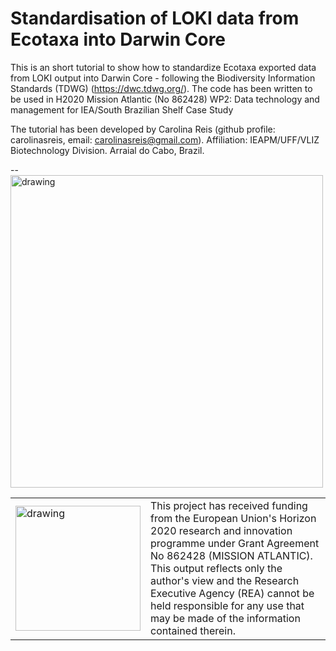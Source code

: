 # Standardisation of LOKI data from Ecotaxa into Darwin Core

This is an short tutorial to show how to standardize Ecotaxa exported data from LOKI output into Darwin Core - following the Biodiversity Information Standards (TDWG) (https://dwc.tdwg.org/). The code has been written to be used in H2020 Mission Atlantic (No 862428) WP2: Data technology and management for IEA/South Brazilian Shelf Case Study

The tutorial has been developed by Carolina Reis (github profile: carolinasreis, email: carolinasreis@gmail.com). Affiliation: IEAPM/UFF/VLIZ Biotechnology Division. Arraial do Cabo, Brazil.

--
<img src="https://d33wubrfki0l68.cloudfront.net/3c7a986788206cd92394530e349a3a7c1ac17036/bcbea/logo.png" alt="drawing" width="500"/>

<table>
  <tr>
<td><img src="https://d33wubrfki0l68.cloudfront.net/8a5238b8d18dd86c0b02e452f791716943f9b30d/58bd9/eu-flag.png" alt="drawing" width="200" style="vertical-align:middle"/></td>
    <td> This project has received funding from the European Union's Horizon 2020 research and innovation programme under Grant Agreement No 862428 (MISSION ATLANTIC). This output reflects only the author's view and the Research Executive Agency (REA) cannot be held responsible for any use that may be made of the information contained therein.</td>
      </tr>
      </table>
      
